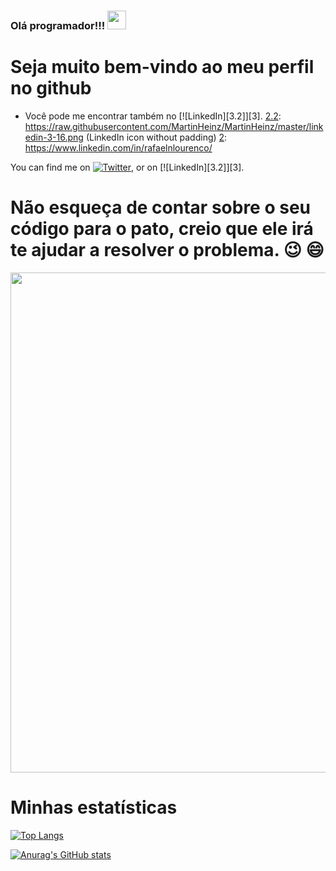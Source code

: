 ### Olá programador!!! <img src="https://raw.githubusercontent.com/MartinHeinz/MartinHeinz/master/wave.gif" width="30px">
# Seja muito bem-vindo ao meu perfil no github

- Você pode me encontrar também no [![LinkedIn][3.2]][3].
[2.2]: https://raw.githubusercontent.com/MartinHeinz/MartinHeinz/master/linkedin-3-16.png (LinkedIn icon without padding)
[2]: https://www.linkedin.com/in/rafaelnlourenco/

<!-- Actual text -->

You can find me on [![Twitter][1.2]][1], or on [![LinkedIn][3.2]][3].

<!-- Icons -->

[1.2]: http://i.imgur.com/wWzX9uB.png (twitter icon without padding)
[2.2]: https://raw.githubusercontent.com/MartinHeinz/MartinHeinz/master/linkedin-3-16.png (LinkedIn icon without padding)

<!-- Links to your social media accounts -->

[1]: https://twitter.com/Martin_Heinz_
[2]: https://www.linkedin.com/in/heinz-martin/


# Não esqueça de contar sobre o seu código para o pato, creio que ele irá te ajudar a resolver o problema. :wink: :smile:

<img src="https://i.imgur.com/FjdtGRx.png" width="800px">

# Minhas estatísticas

[![Top Langs](https://github-readme-stats.vercel.app/api/top-langs/?username=anuraghazra)](https://github.com/anuraghazra/github-readme-stats)

[![Anurag's GitHub stats](https://github-readme-stats.vercel.app/api?username=Rafasputnick&hide=stars,prs)](https://github.com/anuraghazra/github-readme-stats)

